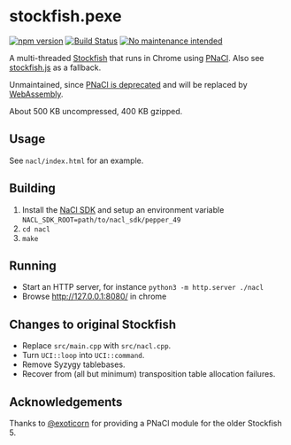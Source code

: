 stockfish.pexe
==============

[![npm version](https://badge.fury.io/js/stockfish.pexe.svg)](https://badge.fury.io/js/stockfish.pexe)
[![Build Status](https://travis-ci.org/niklasf/stockfish.pexe.svg?branch=ddugovic)](https://travis-ci.org/niklasf/stockfish.pexe)
[![No maintenance intended](https://img.shields.io/badge/no%20maintenance%20intended-x-red.svg)](https://blog.chromium.org/2017/05/goodbye-pnacl-hello-webassembly.html)

A multi-threaded [Stockfish](https://github.com/official-stockfish/Stockfish)
that runs in Chrome using [PNaCl](https://www.chromium.org/nativeclient/pnacl).
Also see [stockfish.js](https://github.com/niklasf/stockfish.js) as a fallback.

Unmaintained, since [PNaCl is deprecated](https://blog.chromium.org/2017/05/goodbye-pnacl-hello-webassembly.html) and will be replaced by [WebAssembly](https://github.com/niklasf/stockfish.wasm).

About 500 KB uncompressed, 400 KB gzipped.

Usage
-----

See ``nacl/index.html`` for an example.

Building
--------

1. Install the [NaCl SDK](https://developer.chrome.com/native-client/sdk/download)
   and setup an environment variable
   ``NACL_SDK_ROOT=path/to/nacl_sdk/pepper_49``
2. ``cd nacl``
3. ``make``

Running
-------

- Start an HTTP server, for instance ``python3 -m http.server ./nacl``
- Browse http://127.0.0.1:8080/ in chrome

Changes to original Stockfish
-----------------------------

* Replace ``src/main.cpp`` with ``src/nacl.cpp``.
* Turn ``UCI::loop`` into ``UCI::command``.
* Remove Syzygy tablebases.
* Recover from (all but minimum) transposition table allocation failures.

Acknowledgements
----------------

Thanks to [@exoticorn](https://github.com/exoticorn/stockfish-nacl) for
providing a PNaCl module for the older Stockfish 5.
